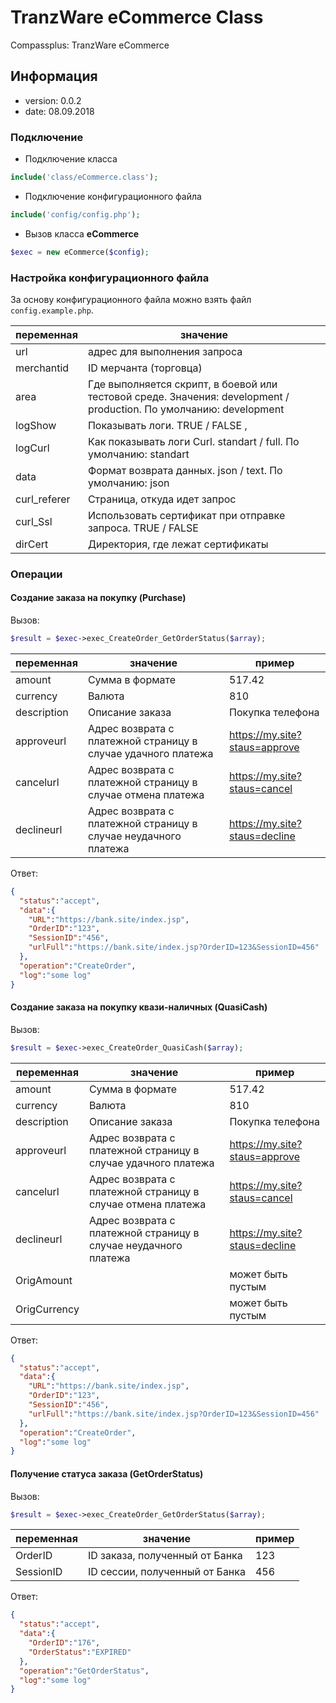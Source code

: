 

# TranzWare eCommerce Class
Compassplus: TranzWare eCommerce

## Информация
* version: 0.0.2
* date: 08.09.2018

### Подключение

* Подключение класса
```php
include('class/eCommerce.class');
```
* Подключение конфигурационного файла
```php
include('config/config.php');
```
* Вызов класса **eCommerce**
```php
$exec = new eCommerce($config);
```

### Настройка конфигурационного файла
За основу конфигурационного файла можно взять файл `config.example.php`.

|переменная|значение|
| --- | ----- |
|url| адрес для выполнения запроса|
|merchantid| ID мерчанта (торговца)|
|area| Где выполняется скрипт, в боевой или тестовой среде. Значения: development / production. По умолчанию: development|
|logShow| Показывать логи. TRUE / FALSE ,|
|logCurl| Как показывать логи Curl. standart / full. По умолчанию: standart|
|data| Формат возврата данных. json / text. По умолчанию: json|
|curl_referer| Страница, откуда идет запрос|
|curl_Ssl| Использовать сертификат при отправке запроса. TRUE / FALSE |
|dirCert| Директория, где лежат сертификаты|


### Операции


#### Создание заказа на покупку (Purchase)
Вызов:
```php
$result = $exec->exec_CreateOrder_GetOrderStatus($array);
```
|переменная|значение|пример|
| --- | ----- | ----- |
|amount| Сумма в формате|517.42|
|currency|Валюта|810|
|description|Описание заказа|Покупка телефона|
|approveurl|Адрес возврата с платежной страницу в случае удачного платежа|https://my.site?staus=approve|
|cancelurl|Адрес возврата с платежной страницу в случае отмена платежа|https://my.site?staus=cancel|
|declineurl|Адрес возврата с платежной страницу в случае неудачного платежа|https://my.site?staus=decline|

Ответ:
```json
{
  "status":"accept",
  "data":{
    "URL":"https://bank.site/index.jsp",
    "OrderID":"123",
    "SessionID":"456",
    "urlFull":"https://bank.site/index.jsp?OrderID=123&SessionID=456"
  },
  "operation":"CreateOrder",
  "log":"some log"
}
```

#### Создание заказа на покупку квази-наличных (QuasiCash)
Вызов:
```php
$result = $exec->exec_CreateOrder_QuasiCash($array);
```
|переменная|значение|пример|
| --- | ----- | ----- |
|amount| Сумма в формате|517.42|
|currency|Валюта|810|
|description|Описание заказа|Покупка телефона|
|approveurl|Адрес возврата с платежной страницу в случае удачного платежа|https://my.site?staus=approve|
|cancelurl|Адрес возврата с платежной страницу в случае отмена платежа|https://my.site?staus=cancel|
|declineurl|Адрес возврата с платежной страницу в случае неудачного платежа|https://my.site?staus=decline|
|OrigAmount| |может быть пустым|
|OrigCurrency| |может быть пустым|

Ответ:
```json
{
  "status":"accept",
  "data":{
    "URL":"https://bank.site/index.jsp",
    "OrderID":"123",
    "SessionID":"456",
    "urlFull":"https://bank.site/index.jsp?OrderID=123&SessionID=456"
  },
  "operation":"CreateOrder",
  "log":"some log"
}
```


#### Получение статуса заказа (GetOrderStatus)
Вызов:
```php
$result = $exec->exec_CreateOrder_GetOrderStatus($array);
```
|переменная|значение|пример|
| --- | ----- | ----- |
|OrderID|ID заказа, полученный от Банка|123|
|SessionID|ID сессии, полученный от Банка|456|


Ответ:
```json
{
  "status":"accept",
  "data":{
    "OrderID":"176",
    "OrderStatus":"EXPIRED"
  },
  "operation":"GetOrderStatus",
  "log":"some log"
}
```